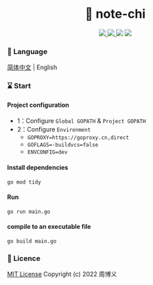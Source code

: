 <h1 align="center">📔 note-chi</h1>

<p align="center">
<a target="_blank" href="https://github.com/zhouboyi1998/note-chi"> 
<img src="https://img.shields.io/github/stars/zhouboyi1998/note-chi?logo=github">
</a>
<a target="_blank" href="https://opensource.org/licenses/MIT"> 
<img src="https://img.shields.io/badge/license-MIT-red"> 
</a>
<img src="https://img.shields.io/badge/Go-1.23-darkturquoise">
<img src="https://img.shields.io/badge/Chi-5.2.0-forestgreen">
</p>

### 📖 Language

[简体中文](./README.md) | English

### ⌛ Start

#### Project configuration

* 1：Configure `Global GOPATH` & `Project GOPATH`
* 2：Configure `Environment`
    * `GOPROXY=https://goproxy.cn,direct`
    * `GOFLAGS=-buildvcs=false`
    * `ENVCONFIG=dev`

#### Install dependencies

```
go mod tidy
```

#### Run

```
go run main.go
```

#### compile to an executable file

```
go build main.go
```

### 📜 Licence

[MIT License](https://opensource.org/licenses/MIT) Copyright (c) 2022 周博义
